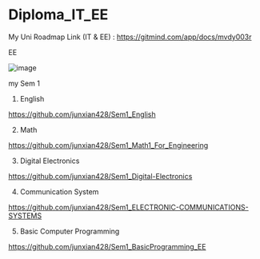 # Diploma_IT_EE

My Uni Roadmap Link (IT & EE) : https://gitmind.com/app/docs/mvdy003r

EE 

![image](https://github.com/junxian428/Diploma_IT_EE/assets/58724748/049b0c42-d8de-44ea-8625-05237e06db1c)

my Sem 1 
1) English

https://github.com/junxian428/Sem1_English

2) Math

https://github.com/junxian428/Sem1_Math1_For_Engineering

3) Digital Electronics

https://github.com/junxian428/Sem1_Digital-Electronics

4) Communication System

https://github.com/junxian428/Sem1_ELECTRONIC-COMMUNICATIONS-SYSTEMS

5) Basic Computer Programming

https://github.com/junxian428/Sem1_BasicProgramming_EE
